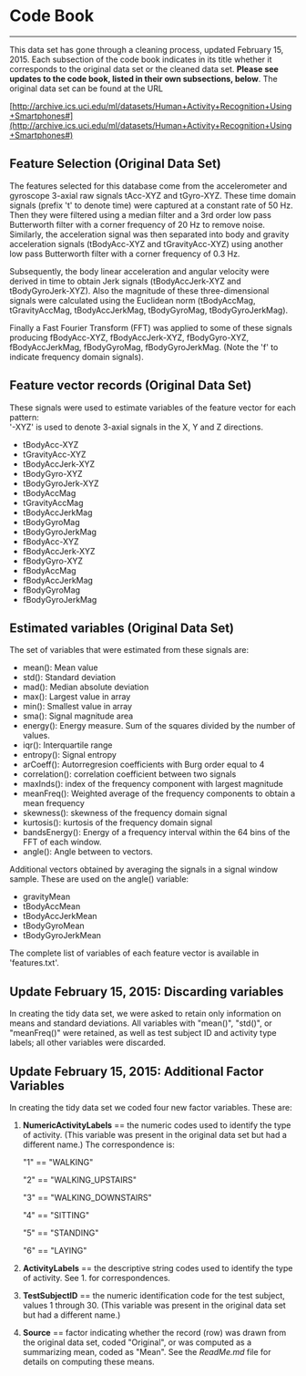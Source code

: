 # Code Book #
----------
This data set has gone through a cleaning process, updated February 15, 2015.    Each subsection of the code book indicates in its title whether it corresponds to the original data set or the cleaned data set.  **Please see updates to the code book, listed in their own subsections, below**.  The original data set can be found at the URL

[http://archive.ics.uci.edu/ml/datasets/Human+Activity+Recognition+Using+Smartphones#](http://archive.ics.uci.edu/ml/datasets/Human+Activity+Recognition+Using+Smartphones#)

## Feature Selection (Original Data Set) ##
The features selected for this database come from the accelerometer and gyroscope 3-axial raw signals tAcc-XYZ and tGyro-XYZ. These time domain signals (prefix 't' to denote time) were captured at a constant rate of 50 Hz. Then they were filtered using a median filter and a 3rd order low pass Butterworth filter with a corner frequency of 20 Hz to remove noise. Similarly, the acceleration signal was then separated into body and gravity acceleration signals (tBodyAcc-XYZ and tGravityAcc-XYZ) using another low pass Butterworth filter with a corner frequency of 0.3 Hz. 

Subsequently, the body linear acceleration and angular velocity were derived in time to obtain Jerk signals (tBodyAccJerk-XYZ and tBodyGyroJerk-XYZ). Also the magnitude of these three-dimensional signals were calculated using the Euclidean norm (tBodyAccMag, tGravityAccMag, tBodyAccJerkMag, tBodyGyroMag, tBodyGyroJerkMag). 

Finally a Fast Fourier Transform (FFT) was applied to some of these signals producing fBodyAcc-XYZ, fBodyAccJerk-XYZ, fBodyGyro-XYZ, fBodyAccJerkMag, fBodyGyroMag, fBodyGyroJerkMag. (Note the 'f' to indicate frequency domain signals). 

## Feature vector records (Original Data Set) ##
These signals were used to estimate variables of the feature vector for each pattern:  
'-XYZ' is used to denote 3-axial signals in the X, Y and Z directions.

* tBodyAcc-XYZ
* tGravityAcc-XYZ
* tBodyAccJerk-XYZ
* tBodyGyro-XYZ
* tBodyGyroJerk-XYZ
* tBodyAccMag
* tGravityAccMag
* tBodyAccJerkMag
* tBodyGyroMag
* tBodyGyroJerkMag
* fBodyAcc-XYZ
* fBodyAccJerk-XYZ
* fBodyGyro-XYZ
* fBodyAccMag
* fBodyAccJerkMag
* fBodyGyroMag
* fBodyGyroJerkMag

## Estimated variables (Original Data Set) ##
The set of variables that were estimated from these signals are: 

* mean(): Mean value
* std(): Standard deviation
* mad(): Median absolute deviation 
* max(): Largest value in array
* min(): Smallest value in array
* sma(): Signal magnitude area
* energy(): Energy measure. Sum of the squares divided by the number of values. 
* iqr(): Interquartile range 
* entropy(): Signal entropy
* arCoeff(): Autorregresion coefficients with Burg order equal to 4
* correlation(): correlation coefficient between two signals
* maxInds(): index of the frequency component with largest magnitude
* meanFreq(): Weighted average of the frequency components to obtain a mean frequency
* skewness(): skewness of the frequency domain signal 
* kurtosis(): kurtosis of the frequency domain signal 
* bandsEnergy(): Energy of a frequency interval within the 64 bins of the FFT of each window.
* angle(): Angle between to vectors.

Additional vectors obtained by averaging the signals in a signal window sample. These are used on the angle() variable:

* gravityMean
* tBodyAccMean
* tBodyAccJerkMean
* tBodyGyroMean
* tBodyGyroJerkMean

The complete list of variables of each feature vector is available in 'features.txt'.

## Update February 15, 2015: Discarding variables ##
In creating the tidy data set, we were asked to retain only information on means and standard deviations.  All variables with "mean()", "std()", or "meanFreq()" were retained, as well as test subject ID and activity type labels; all other variables were discarded.

## Update February 15, 2015: Additional Factor Variables ##
In creating the tidy data set we coded four new factor variables.  These are:

1. **NumericActivityLabels** == the numeric codes used to identify the type of activity.  (This variable was present in the original data set but had a different name.)  The correspondence is:

	"1" == "WALKING"
	
	"2" == "WALKING_UPSTAIRS"
	
	"3" == "WALKING_DOWNSTAIRS"
	
	"4" == "SITTING"
	
	"5" == "STANDING"
	
	"6" == "LAYING"

2. **ActivityLabels** == the descriptive string codes used to identify the type of activity.  See 1. for correspondences.
3. **TestSubjectID** == the numeric identification code for the test subject, values 1 through 30.  (This variable was present in the original data set but had a different name.)
4. **Source** == factor indicating whether the record (row) was drawn from the original data set, coded "Original", or was computed as a summarizing mean, coded as "Mean".  See the *ReadMe.md* file for details on computing these means.